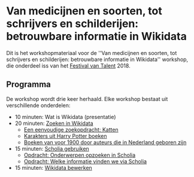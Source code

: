 Van medicijnen en soorten, tot schrijvers en schilderijen: betrouwbare informatie in Wikidata
=============================================================================================

Dit is het workshopmateriaal voor de ''Van medicijnen en soorten, tot schrijvers en schilderijen: betrouwbare informatie in Wikidata'' workshop,
die onderdeel iss van het [Festival van Talent](https://festivalvantalent.nl/) 2018.

Programma
---------

De workshop wordt drie keer herhaald. Elke workshop bestaat uit verschillende onderdelen:

* 10 minuten: Wat is Wikidata (presentatie)
* 20 minuten: [Zoeken in Wikidata](opdracht2.md)
   * [Een eenvoudige zoekopdracht: Katten](opdracht2.md#een-eenvoudige-zoekopdracht-katten)
   * [Karakters uit Harry Potter boeken](opdracht2.md##karakters-uit-harry-potter-boeken)
   * [Boeken van voor 1900 door auteurs die in Nederland geboren zijn](opdracht2.md#boeken-van-voor-1900-door-auteurs-die-in-nederland-geboren-zijn)
* 15 minuten: [Scholia gebruiken](scholia.md)
   * [Opdracht: Onderwerpen opzoeken in Scholia](https://github.com/egonw/fvtworkshop/blob/master/scholia.md#opdracht-onderwerpen-opzoeken-in-scholia)
   * [Opdracht: Welke informatie vinden we via Scholia](https://github.com/egonw/fvtworkshop/blob/master/scholia.md#opdracht-welke-informatie-vinden-we-via-scholia)
* 15 minuten: [Wikidata bewerken](opdracht1.md)


